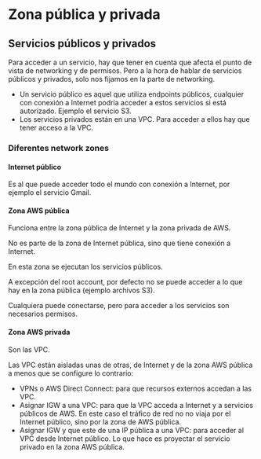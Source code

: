 # Zona pública y privada

## Servicios públicos y privados

Para acceder a un servicio, hay que tener en cuenta que afecta el punto de vista de networking y de permisos. Pero a la hora de hablar de servicios públicos y privados, solo nos fijamos en la parte de networking.

- Un servicio público es aquel que utiliza endpoints públicos, cualquier con conexión a Internet podría acceder a estos servicios si está autorizado. Ejemplo el servicio S3.
- Los servicios privados están en una VPC. Para acceder a ellos hay que tener acceso a la VPC.

### Diferentes network zones

#### Internet público

Es al que puede acceder todo el mundo con conexión a Internet, por ejemplo el servicio Gmail.

#### Zona AWS pública

Funciona entre la zona pública de Internet y la zona privada de AWS.

No es parte de la zona de Internet pública, sino que tiene conexión a Internet.

En esta zona se ejecutan los servicios públicos.

A excepción del root account, por defecto no se puede acceder a lo que hay en la zona pública (ejemplo archivos S3).

Cualquiera puede conectarse, pero para acceder a los servicios son necesarios permisos.

#### Zona AWS privada

Son las VPC.

Las VPC están aisladas unas de otras, de Internet y de la zona AWS pública a menos que se configure lo contrario:

- VPNs o AWS Direct Connect: para que recursos externos accedan a las VPC.
- Asignar IGW a una VPC: para que la VPC acceda a Internet y a servicios públicos de AWS. En este caso el tráfico de red no no viaja por el Internet público, sino por la zona de AWS pública.
- Asignar IGW y que este de una IP pública a una VPC: para acceder al VPC desde Internet público. Lo que hace es proyectar el servicio privado en la zona AWS pública.
